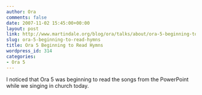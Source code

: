 ```yaml
---
author: Ora
comments: false
date: 2007-11-02 15:45:00+00:00
layout: post
link: http://www.martindale.org/blog/ora/talks/about/ora-5-beginning-to-read-hymns
slug: ora-5-beginning-to-read-hymns
title: Ora 5 Beginning to Read Hymns
wordpress_id: 314
categories:
- Ora 5
---
```


I noticed that Ora 5 was beginning to read the songs from the PowerPoint while we singing in church today.
